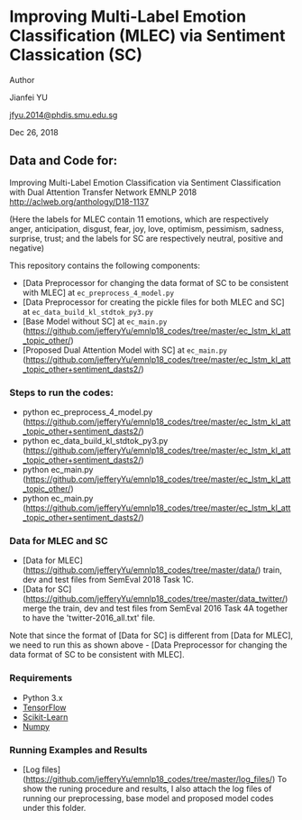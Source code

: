 # Improving Multi-Label Emotion Classification (MLEC) via Sentiment Classication (SC)

Author

Jianfei YU

jfyu.2014@phdis.smu.edu.sg

Dec 26, 2018

## Data and Code for:

Improving Multi-Label Emotion Classification via Sentiment Classification with Dual Attention Transfer Network
EMNLP 2018
http://aclweb.org/anthology/D18-1137

(Here the labels for MLEC contain 11 emotions, which are respectively anger, anticipation, disgust, fear, joy, love, optimism, pessimism, sadness, surprise, trust;
and the labels for SC are respectively neutral, positive and negative)

This repository contains the following components:
[](../SemEval2018_EC_github/)

- [Data Preprocessor for changing the data format of SC to be consistent with MLEC] at `ec_preprocess_4_model.py`
- [Data Preprocessor for creating the pickle files for both MLEC and SC] at `ec_data_build_kl_stdtok_py3.py`
- [Base Model without SC] at `ec_main.py` (https://github.com/jefferyYu/emnlp18_codes/tree/master/ec_lstm_kl_att_topic_other/)
- [Proposed Dual Attention Model with SC] at `ec_main.py` (https://github.com/jefferyYu/emnlp18_codes/tree/master/ec_lstm_kl_att_topic_other+sentiment_dasts2/)


### Steps to run the codes:
- python ec_preprocess_4_model.py (https://github.com/jefferyYu/emnlp18_codes/tree/master/ec_lstm_kl_att_topic_other+sentiment_dasts2/)
- python ec_data_build_kl_stdtok_py3.py (https://github.com/jefferyYu/emnlp18_codes/tree/master/ec_lstm_kl_att_topic_other+sentiment_dasts2/)
- python ec_main.py (https://github.com/jefferyYu/emnlp18_codes/tree/master/ec_lstm_kl_att_topic_other/)
- python ec_main.py (https://github.com/jefferyYu/emnlp18_codes/tree/master/ec_lstm_kl_att_topic_other+sentiment_dasts2/)

### Data for MLEC and SC
- [Data for MLEC] (https://github.com/jefferyYu/emnlp18_codes/tree/master/data/) train, dev and test files from SemEval 2018 Task 1C.
- [Data for SC] (https://github.com/jefferyYu/emnlp18_codes/tree/master/data_twitter/) merge the train, dev and test files from SemEval 2016 Task 4A together to have the 'twitter-2016_all.txt' file.

Note that since the format of [Data for SC] is different from [Data for MLEC], we need to run this as shown above - [Data Preprocessor for changing the data format of SC to be consistent with MLEC].


### Requirements

- Python 3.x
- [TensorFlow](https://www.tensorflow.org)
- [Scikit-Learn](http://scikit-learn.org/stable/index.html)
- [Numpy](http://www.numpy.org/)

### Running Examples and Results

- [Log files] (https://github.com/jefferyYu/emnlp18_codes/tree/master/log_files/) To show the runing procedure and results, I also attach the log files of running our preprocessing, base model and proposed model codes under this folder.

